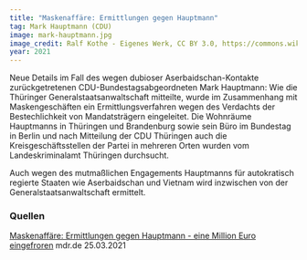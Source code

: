 ```yaml
---
title: "Maskenaffäre: Ermittlungen gegen Hauptmann"
tag: Mark Hauptmann (CDU)
image: mark-hauptmann.jpg
image_credit: Ralf Kothe - Eigenes Werk, CC BY 3.0, https://commons.wikimedia.org/w/index.php?curid=25080295
year: 2021
---
```


Neue Details im Fall des wegen dubioser Aserbaidschan-Kontakte zurückgetretenen CDU-Bundestagsabgeordneten
Mark Hauptmann: Wie die Thüringer Generalstaatsanwaltschaft mitteilte, wurde im Zusammenhang mit Maskengeschäften
ein Ermittlungsverfahren wegen des Verdachts der Bestechlichkeit von Mandatsträgern eingeleitet. Die Wohnräume
Hauptmanns in Thüringen und Brandenburg sowie sein Büro im Bundestag in Berlin und nach Mitteilung der CDU Thüringen
auch die Kreisgeschäftsstellen der Partei in mehreren Orten wurden vom Landeskriminalamt Thüringen durchsucht.

Auch wegen des mutmaßlichen Engagements Hauptmanns für autokratisch regierte Staaten wie Aserbaidschan und Vietnam
wird inzwischen von der Generalstaatsanwaltschaft ermittelt.

<!--more-->

### Quellen

[Maskenaffäre: Ermittlungen gegen Hauptmann - eine Million Euro eingefroren][mdr] mdr.de 25.03.2021  

[mdr]: https://www.mdr.de/nachrichten/thueringen/maskenaffaere-cdu-korruption-100.html
